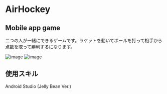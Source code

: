 # AirHockey

## Mobile app game
二つの人が一緒にできるゲームです。ラケットを動いてボールを打って相手から点数を取って勝利するになります。

![image](https://user-images.githubusercontent.com/76924629/176339000-ea9a6693-44f3-4609-8a0a-0466ff104b26.png)
![image](https://user-images.githubusercontent.com/76924629/176339023-92114e7c-5587-47f9-9c74-b6005ee5812e.png)

## 使用スキル
Android Studio (Jelly Bean Ver.)
